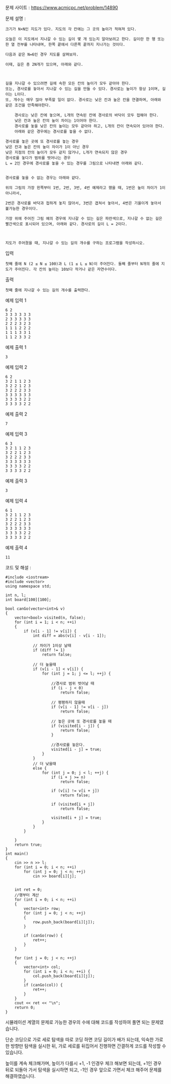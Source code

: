 문제 사이트 : https://www.acmicpc.net/problem/14890

문제 설명 :

	크기가 N×N인 지도가 있다. 지도의 각 칸에는 그 곳의 높이가 적혀져 있다. 

	오늘은 이 지도에서 지나갈 수 있는 길이 몇 개 있는지 알아보려고 한다. 길이란 한 행 또는 한 열 전부를 나타내며, 한쪽 끝에서 다른쪽 끝까지 지나가는 것이다. 

	다음과 같은 N=6인 경우 지도를 살펴보자.

	이때, 길은 총 2N개가 있으며, 아래와 같다.



	길을 지나갈 수 있으려면 길에 속한 모든 칸의 높이가 모두 같아야 한다.
	또는, 경사로를 놓아서 지나갈 수 있는 길을 만들 수 있다. 경사로는 높이가 항상 1이며, 길이는 L이다. 
	또, 개수는 매우 많아 부족할 일이 없다. 경사로는 낮은 칸과 높은 칸을 연결하며, 아래와 같은 조건을 만족해야한다.

		경사로는 낮은 칸에 놓으며, L개의 연속된 칸에 경사로의 바닥이 모두 접해야 한다.
		낮은 칸과 높은 칸의 높이 차이는 1이어야 한다.
		경사로를 놓을 낮은 칸의 높이는 모두 같아야 하고, L개의 칸이 연속되어 있어야 한다.
		아래와 같은 경우에는 경사로를 놓을 수 없다.

	경사로를 놓은 곳에 또 경사로를 놓는 경우
	낮은 칸과 높은 칸의 높이 차이가 1이 아닌 경우
	낮은 지점의 칸의 높이가 모두 같지 않거나, L개가 연속되지 않은 경우
	경사로를 놓다가 범위를 벗어나는 경우
	L = 2인 경우에 경사로를 놓을 수 있는 경우를 그림으로 나타내면 아래와 같다.


	경사로를 놓을 수 없는 경우는 아래와 같다.

	위의 그림의 가장 왼쪽부터 1번, 2번, 3번, 4번 예제라고 했을 때, 1번은 높이 차이가 1이 아니라서, 
	
	2번은 경사로를 바닥과 접하게 놓지 않아서, 3번은 겹쳐서 놓아서, 4번은 기울이게 놓아서 불가능한 경우이다.

	가장 위에 주어진 그림 예의 경우에 지나갈 수 있는 길은 파란색으로, 지나갈 수 없는 길은 빨간색으로 표시되어 있으며, 아래와 같다. 경사로의 길이 L = 2이다.



	지도가 주어졌을 때, 지나갈 수 있는 길의 개수를 구하는 프로그램을 작성하시오.

입력

	첫째 줄에 N (2 ≤ N ≤ 100)과 L (1 ≤ L ≤ N)이 주어진다. 둘째 줄부터 N개의 줄에 지도가 주어진다. 각 칸의 높이는 10보다 작거나 같은 자연수이다.

출력

	첫째 줄에 지나갈 수 있는 길의 개수를 출력한다.

예제 입력 1 

	6 2
	3 3 3 3 3 3
	2 3 3 3 3 3
	2 2 2 3 2 3
	1 1 1 2 2 2
	1 1 1 3 3 1
	1 1 2 3 3 2
	
예제 출력 1 

	3
	
예제 입력 2 

	6 2
	3 2 1 1 2 3
	3 2 2 1 2 3
	3 2 2 2 3 3
	3 3 3 3 3 3
	3 3 3 3 2 2
	3 3 3 3 2 2
	
예제 출력 2 
	
	7
	
예제 입력 3 
	
	6 3
	3 2 1 1 2 3
	3 2 2 1 2 3
	3 2 2 2 3 3
	3 3 3 3 3 3
	3 3 3 3 2 2
	3 3 3 3 2 2
	
예제 출력 3 

	3
	
예제 입력 4 

	6 1
	3 2 1 1 2 3
	3 2 2 1 2 3
	3 2 2 2 3 3
	3 3 3 3 3 3
	3 3 3 3 2 2
	3 3 3 3 2 2
예제 출력 4 

	11

코드 및 해설 :

	#include <iostream>
	#include <vector>
	using namespace std;

	int n, l;
	int board[100][100];

	bool canGo(vector<int>& v)
	{
		vector<bool> visited(n, false);
		for (int i = 1; i < n; ++i)
		{
			if (v[i - 1] != v[i]) {
				int diff = abs(v[i] - v[i - 1]);

				// 차이가 1이상 날때
				if (diff != 1)
					return false;

				// 더 높을때
				if (v[i - 1] < v[i]) {
					for (int j = 1; j <= l; ++j) {

						//경사로 범위 벗어날 때
						if (i - j < 0)
							return false;

						// 평평하지 않을때
						if (v[i - 1] != v[i - j])
							return false;

						// 놓은 곳에 또 경사로를 놓을 때
						if (visited[i - j]) {
							return false;
						}

						//경사로를 놓은다.
						visited[i - j] = true;
					}
				}
				// 더 낮을때
				else {
					for (int j = 0; j < l; ++j) {
						if (i + j >= n)
							return false;

						if (v[i] != v[i + j])
							return false;

						if (visited[i + j])
							return false;

						visited[i + j] = true;
					}
				}
			}

		}
		return true;
	}
	int main()
	{
		cin >> n >> l;
		for (int i = 0; i < n; ++i)
			for (int j = 0; j < n; ++j)
				cin >> board[i][j]; 


		int ret = 0;
		//행부터 계산
		for (int i = 0; i < n; ++i)
		{
			vector<int> row;
			for (int j = 0; j < n; ++j)
			{
				row.push_back(board[i][j]);
			}

			if (canGo(row)) {
				ret++;
			}
		}

		for (int j = 0; j < n; ++j)
		{
			vector<int> col;
			for (int i = 0; i < n; ++i) {
				col.push_back(board[i][j]);
			}
			if (canGo(col)) {
				ret++;
			}
		}
		cout << ret << "\n";
		return 0;
	}

시뮬레이션 계열의 문제로 가능한 경우의 수에 대해 코드를 작성하여 풀면 되는 문제였습니다.

단순 코딩으로 가로 세로 탐색을 따로 코딩 하면 코딩 길이가 배가 되는데, 익숙한 가로 한 방향만 탐색을 실시한 뒤, 가로 세로를 뒤집어서 진행하면 간결하게 코드를 작성할 수 있습니다.

높이를 계속 체크해가며, 높이가 다를시 +1, -1 인경우 체크 해보면 되는데, +1인 경우 뒤로 되돌아 가서 탐색을 실시하면 되고, -1인 경우 앞으로 가면서 체크 해주어 문제를 해결하였습니다.
